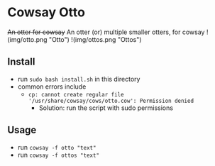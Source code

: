 # Cowsay Otto
~~An otter for cowsay~~
An otter (or) multiple smaller otters, for cowsay
!(img/otto.png "Otto")
!(img/ottos.png "Ottos")
## Install
- run `sudo bash install.sh` in this directory
- common errors include
    - `cp: cannot create regular file '/usr/share/cowsay/cows/otto.cow': Permission denied`
        - Solution: run the script with sudo permissions
## Usage
- run `cowsay -f otto "text"`
- run `cowsay -f ottos "text"`
